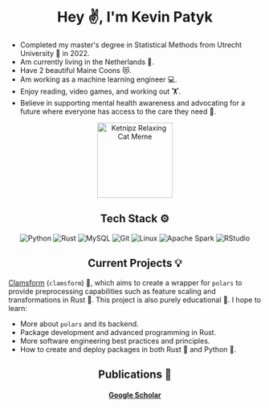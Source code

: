 <h1 align="center">Hey ✌️, I'm Kevin Patyk</h1>

* Completed my master's degree in Statistical Methods from Utrecht University 📖 in 2022.
* Am currently living in the Netherlands 🌷.
* Have 2 beautiful Maine Coons 😻.
* Am working as a machine learning engineer 💻.
* Enjoy reading, video games, and working out 🏋️.
* Believe in supporting mental health awareness and advocating for a future where everyone has access to the care they need 💙.

<p align="center">
  <img src="https://mystickermania.com/cdn/stickers/memes/ketnipz-relaxing-cat-meme-512x512.png" alt="Ketnipz Relaxing Cat Meme" width="150" />
</p>

<h2 align="center">Tech Stack ⚙️</h2>

<p align="center">
  <a target="_blank" style="text-decoration: none; outline: none;">
    <img src="https://img.shields.io/badge/Python-3776AB?style=for-the-badge&logo=python&logoColor=white" alt="Python" />
  </a>
  <a target="_blank" style="text-decoration: none; outline: none;">
    <img src="https://img.shields.io/badge/Rust-000000?style=for-the-badge&logo=rust&logoColor=white" alt="Rust" />
  </a>
  <a target="_blank" style="text-decoration: none; outline: none;">
    <img src="https://img.shields.io/badge/MySQL-4479A1?style=for-the-badge&logo=mysql&logoColor=white" alt="MySQL" />
  </a>
  <a target="_blank" style="text-decoration: none; outline: none;">
    <img src="https://img.shields.io/badge/Git-F05032?style=for-the-badge&logo=git&logoColor=white" alt="Git" />
  </a>
  <a target="_blank" style="text-decoration: none; outline: none;">
    <img src="https://img.shields.io/badge/Linux-FCC624?style=for-the-badge&logo=linux&logoColor=black" alt="Linux" />
  </a>
  <a target="_blank" style="text-decoration: none; outline: none;">
    <img src="https://img.shields.io/badge/Apache_Spark-E25A1C?style=for-the-badge&logo=apachespark&logoColor=white" alt="Apache Spark" />
  </a>
  <a target="_blank" style="text-decoration: none; outline: none;">
    <img src="https://img.shields.io/badge/RStudio-75AADB?style=for-the-badge&logo=rstudio&logoColor=white" alt="RStudio" />
  </a>
</p>

<h2 align="center">Current Projects 💡</h2>

[Clamsform](https://github.com/Kevin-Patyk/clamsform) (`clamsform`) 🐚, which aims to create a wrapper for `polars` to provide preprocessing capabilities such as feature scaling and transformations in Rust 🦀. This project is also purely educational 🧠. I hope to learn:

* More about `polars` and its backend.
* Package development and advanced programming in Rust.
* More software engineering best practices and principles.
* How to create and deploy packages in both Rust 🦀 and Python 🐍.

<h2 align="center">Publications 📖</h2>

<h4 align="center">
  <a href="https://scholar.google.nl/citations?user=_HH8v1cAAAAJ&hl=en" target="_blank">Google Scholar</a>
</h4>
